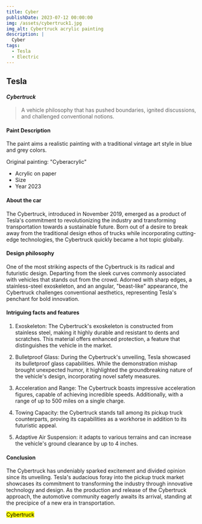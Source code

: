 ```yaml
---
title: Cyber
publishDate: 2023-07-12 00:00:00
img: /assets/cybertruck1.jpg
img_alt: Cybertruck acrylic painting 
description: |
  Cyber
tags:
  - Tesla
  - Electric
---
```


##  Tesla

#### *Cybertruck* 

> A vehicle philosophy that has pushed boundaries, ignited discussions, and challenged conventional notions.

####  Paint Description

The paint aims a realistic painting with a traditional vintage art style in blue and grey colors.  
    
  Original painting: "Cyberacrylic"  

* Acrylic on paper 
* Size 
* Year 2023 

#### About the car

The Cybertruck, introduced in November 2019, emerged as a product of Tesla's commitment to revolutionizing the industry and transforming transportation towards a sustainable future. Born out of a desire to break away from the traditional design ethos of trucks while incorporating cutting-edge technologies, the Cybertruck quickly became a hot topic globally.

#### Design philosophy
One of the most striking aspects of the Cybertruck is its radical and futuristic design. Departing from the sleek curves commonly associated with vehicles that stands out from the crowd. Adorned with sharp edges, a stainless-steel exoskeleton, and an angular, "beast-like" appearance, the Cybertruck challenges conventional aesthetics, representing Tesla's penchant for bold innovation.

#### Intriguing facts and features
1. Exoskeleton: The Cybertruck's exoskeleton is constructed from stainless steel, making it highly durable and resistant to dents and scratches. This material offers enhanced protection, a feature that distinguishes the vehicle in the market.

2. Bulletproof Glass: During the Cybertruck's unveiling, Tesla showcased its bulletproof glass capabilities. While the demonstration mishap brought unexpected humor, it highlighted the groundbreaking nature of the vehicle's design, incorporating novel safety measures.

3. Acceleration and Range: The Cybertruck boasts impressive acceleration figures, capable of achieving incredible speeds. Additionally, with a range of up to 500 miles on a single charge.

4. Towing Capacity: the Cybertruck stands tall among its pickup truck counterparts, proving its capabilities as a workhorse in addition to its futuristic appeal.

5. Adaptive Air Suspension: it adapts to various terrains and can increase the vehicle's ground clearance by up to 4 inches.

#### Conclusion
The Cybertruck has undeniably sparked excitement and divided opinion since its unveiling. Tesla's audacious foray into the pickup truck market showcases its commitment to transforming the industry through innovative technology and design. As the production and release of the Cybertruck approach, the automotive community eagerly awaits its arrival, standing at the precipice of a new era in transportation.


<mark>Cybertruck</mark>
